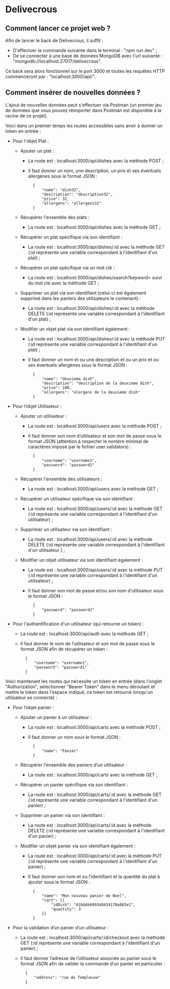 # Delivecrous

## Comment lancer ce projet web ?

Afin de lancer le back de Delivecrous, il suffit :

- D'effectuer la commande suivante dans le terminal : "npm run dev" ;
- De se connecter à une base de données MongoDB avec l'url suivante : "mongodb://localhost:27017/delivecrous".

Ce back sera alors fonctionnel sur le port 3000 et toutes les requêtes HTTP commenceront par : "localhost:3000/api/".

## Comment insérer de nouvelles données ?

L'ajout de nouvelles données peut s'effectuer via Postman (un premier jeu de données que vous pouvez réimporter dans Postman est disponible à la racine de ce projet).

Voici dans un premier temps les routes accessibles sans avoir à donner un token en entrée :

- Pour l'objet Plat :
    - Ajouter un plat :
        - La route est : localhost:3000/api/dishes avec la méthode POST ;
        - Il faut donner un nom, une description, un prix et ses éventuels allergènes sous le format JSON :

                {
                    "name": "dish32",
                    "description": "description32",
                    "price": 32,
                    "allergens": "allergens32"
                }

    - Récupérer l'ensemble des plats :
        - La route est : localhost:3000/api/dishes avec la méthode GET ;

    - Récupérer un plat spécifique via son identifiant :
        - La route est : localhost:3000/api/dishes/:id avec la méthode GET (:id représente une variable correspondant à l'identifiant d'un plat) ;

    - Récupérer un plat spécifique via un mot clé :
        - La route est : localhost:3000/api/dishes/search?keyword= suivi du mot clé avec la méthode GET ;

    - Supprimer un plat via son identifiant (celui-ci est également supprimé dans les paniers des utilisateurs le contenant) :
        - La route est : localhost:3000/api/dishes/:id avec la méthode DELETE (:id représente une variable correspondant à l'identifiant d'un plat) ;

    - Modifier un objet plat via son identifiant également :
        - La route est : localhost:3000/api/dishes/:id avec la méthode PUT (:id représente une variable correspondant à l'identifiant d'un plat) ; 

        - Il faut donner un nom et ou une description et ou un prix et ou ses éventuels allergènes sous le format JSON :

                {
                    "name": "deuxieme dish",
                    "description": "description de la deuxieme dish",
                    "price": 100,
                    "allergens": "alergens de la deuxieme dish"
                }


- Pour l’objet Utilisateur :
    - Ajouter un utilisateur :
        - La route est : localhost:3000/api/users avec la méthode POST ;
        - Il faut donner son nom d’utilisateur et son mot de passe sous le format JSON (attention à respecter le nombre minimal de caractères imposé par le fichier user.validators) :

                {
                    "username": "username1",
                    "password": "password1"
                }

    - Récupérer l'ensemble des utilisateurs ;
        - La route est : localhost:3000/api/users avec la méthode GET ;

    - Récupérer un utilisateur spécifique via son identifiant :
        - La route est : localhost:3000/api/users/:id avec la méthode GET (:id représente une variable correspondant à l'identifiant d'un utilisateur) ;

    - Supprimer un utilisateur via son identifiant :
        - La route est : localhost:3000/api/users/:id avec la méthode DELETE (:id représente une variable correspondant à l'identifiant d'un utilisateur ) ;

    - Modifier un objet utilisateur via son identifiant également :
        - La route est : localhost:3000/api/users/:id avec la méthode PUT (:id représente une variable correspondant à l'identifiant d'un utilisateur) ; 
        - Il faut donner son mot de passe et/ou son nom d’utilisateur sous le format JSON :

                {
                    "password": "password1"
                }


- Pour l'authentification d'un utilisateur (qui retourne un token) :
    - La route est : localhost:3000/api/auth avec la méthode GET ;
    - Il faut donner le nom de l’utilisateur et son mot de passe sous le format JSON afin de récupérer un token :

            {
                "username": "username1",
                "password": "password1"
            }



Voici maintenant les routes qui nécessite un token en entrée (dans l'onglet "Authorization", selectionner "Bearer Token" dans le menu déroulant et mettre le token dans l'espace indiqué, ce token est retourné lorsqu'un utilisateur se connecte) :

- Pour l’objet panier :
    - Ajouter un panier à un utilisateur :
        - La route est : localhost:3000/api/carts avec la méthode POST ;
        - Il faut donner un nom sous le format JSON :

                {
                    "name": "Panier"
                }

    - Récupérer l'ensemble des paniers d’un utilisateur :
        - La route est : localhost:3000/api/carts avec la méthode GET ;

    - Récupérer un panier spécifique via son identifiant :
        - La route est : localhost:3000/api/carts/:id avec la méthode GET (:id représente une variable correspondant à l'identifiant d'un panier) ;

    - Supprimer un panier via son identifiant :
        - La route est : localhost:3000/api/carts/:id avec la méthode DELETE (:id représente une variable correspondant à l'identifiant d'un panier) ;

    - Modifier un objet panier via son identifiant également :
        - La route est : localhost:3000/api/carts/:id avec la méthode PUT (:id représente une variable correspondant à l'identifiant d'un panier) ; 

        - Il faut donner son nom et ou l’identifiant et la quantité du plat à ajouter sous le format JSON :

                {
                    "name": "Mon nouveau panier de Noel",
                    "cart": [{
                        "idDish": "61bb6b699348434170a883e1",
                        "quantity": 3
                    }]
                }


- Pour la validation d’un panier d’un utilisateur :
    - La route est : localhost:3000/api/carts/:id/checkout avec la méthode GET (:id représente une variable correspondant à l'identifiant d'un panier) ;
    - Il faut donner l’adresse de l’utilisateur associée au panier sous le format JSON afin de valider la commande d’un panier en particulier :

            {
                "address": "rue de Templeuve"
            }
